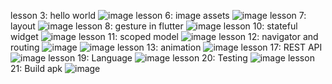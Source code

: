 lesson 3: hello world
![image](https://user-images.githubusercontent.com/62642158/156490890-352ddb86-62f1-45eb-9128-13a1f7d2a888.png)
lesson 6: image assets
![image](https://user-images.githubusercontent.com/62642158/156490560-9f26cd87-43fd-4840-9d86-43096e210d7b.png)
lesson 7: layout
![image](https://user-images.githubusercontent.com/62642158/156493923-41992b8b-4e1d-42f6-ac41-7a6217cb4382.png)
lesson 8: gesture in flutter
![image](https://user-images.githubusercontent.com/62642158/156586157-a0a67249-d026-4a1c-a254-f8f15175ab3a.png)
lesson 10: stateful widget
![image](https://user-images.githubusercontent.com/62642158/157182161-a9c22a13-2378-43d2-a50b-87e376fbe8ef.png)
lesson 11: scoped model
![image](https://user-images.githubusercontent.com/62642158/157169506-c13614b4-32fd-4a11-96fa-b967eba8f414.png)
lesson 12: navigator and routing
![image](https://user-images.githubusercontent.com/62642158/157181892-b85c74fd-9c3d-4c25-aa66-2342ad97a784.png)
![image](https://user-images.githubusercontent.com/62642158/157181933-8fcb0608-ce12-4e5a-8016-58d2df9ad66d.png)
lesson 13: animation
![image](https://user-images.githubusercontent.com/62642158/157184623-452adcf1-a8d6-4868-b0a0-bd6e682ad900.png)
lesson 17: REST API
![image](https://user-images.githubusercontent.com/62642158/157793465-1c2a96bd-9e2d-4d71-a203-e098e515de01.png)
lesson 19: Language
![image](https://user-images.githubusercontent.com/62642158/157810130-baed049a-fdd8-45e1-aaa8-49b9da1c3f58.png)
lesson 20: Testing
![image](https://user-images.githubusercontent.com/62642158/157810978-21bd22d2-417f-4a0d-ac51-a8a7fc45f1d2.png)
lesson 21: Build apk
![image](https://user-images.githubusercontent.com/62642158/157812389-b174ab22-5d3c-48cf-9315-00d9e30a6059.png)
